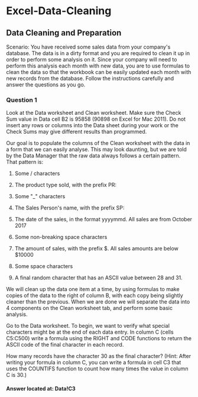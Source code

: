 # Excel-Data-Cleaning
## Data Cleaning and Preparation

Scenario: You have received some sales data from your company's database. The data is in a dirty format and you are required to clean it up in order to perform some analysis on it. Since your company will need to perform this analysis each month with new data, you are to use formulas to clean the data so that the workbook can be easily updated each month with new records from the database. Follow the instructions carefully and answer the questions as you go.	

### Question 1
Look at the Data worksheet and Clean worksheet. Make sure the Check Sum value in Data cell B2 is 95858 (90898 on Excel for Mac 2011). Do not insert any rows or columns into the Data sheet during your work or the Check Sums may give different results than programmed.

Our goal is to populate the columns of the Clean worksheet with the data in a form that we can easily analyse. This may look daunting, but we are told by the Data Manager that the raw data always follows a certain pattern. That pattern is:

1. Some / characters

2. The product type sold, with the prefix PR:

3. Some "_" characters

4. The Sales Person's name, with the prefix SP:

5. The date of the sales, in the format yyyymmd. All sales are from October 2017

6. Some non-breaking space characters

7. The amount of sales, with the prefix $. All sales amounts are below $10000

8. Some space characters

9. A final random character that has an ASCII value between 28 and 31.

We will clean up the data one item at a time, by using formulas to make copies of the data to the right of column B, with each copy being slightly cleaner than the previous. When we are done we will separate the data into 4 components on the Clean worksheet tab, and perform some basic analysis.

Go to the Data worksheet. To begin, we want to verify what special characters might be at the end of each data entry. In column C (cells C5:C500) write a formula using the RIGHT and CODE functions to return the ASCII code of the final character in each record.

How many records have the character 30 as the final character? (Hint: After writing your formula in column C, you can write a formula in cell C3 that uses the COUNTIFS function to count how many times the value in column C is 30.)

#### Answer located at: Data!C3

